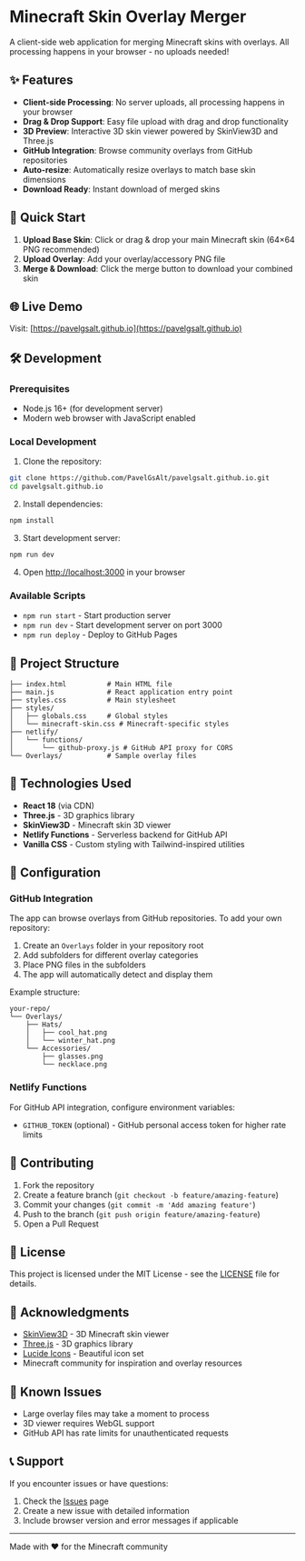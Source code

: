 # Minecraft Skin Overlay Merger

A client-side web application for merging Minecraft skins with overlays. All processing happens in your browser - no uploads needed!

## ✨ Features

- **Client-side Processing**: No server uploads, all processing happens in your browser
- **Drag & Drop Support**: Easy file upload with drag and drop functionality  
- **3D Preview**: Interactive 3D skin viewer powered by SkinView3D and Three.js
- **GitHub Integration**: Browse community overlays from GitHub repositories
- **Auto-resize**: Automatically resize overlays to match base skin dimensions
- **Download Ready**: Instant download of merged skins

## 🚀 Quick Start

1. **Upload Base Skin**: Click or drag & drop your main Minecraft skin (64×64 PNG recommended)
2. **Upload Overlay**: Add your overlay/accessory PNG file  
3. **Merge & Download**: Click the merge button to download your combined skin

## 🌐 Live Demo

Visit: [https://pavelgsalt.github.io](https://pavelgsalt.github.io)

## 🛠️ Development

### Prerequisites
- Node.js 16+ (for development server)
- Modern web browser with JavaScript enabled

### Local Development

1. Clone the repository:
```bash
git clone https://github.com/PavelGsAlt/pavelgsalt.github.io.git
cd pavelgsalt.github.io
```

2. Install dependencies:
```bash
npm install
```

3. Start development server:
```bash
npm run dev
```

4. Open [http://localhost:3000](http://localhost:3000) in your browser

### Available Scripts

- `npm run start` - Start production server
- `npm run dev` - Start development server on port 3000
- `npm run deploy` - Deploy to GitHub Pages

## 📁 Project Structure

```
├── index.html          # Main HTML file
├── main.js             # React application entry point
├── styles.css          # Main stylesheet
├── styles/
│   ├── globals.css     # Global styles
│   └── minecraft-skin.css # Minecraft-specific styles
├── netlify/
│   └── functions/
│       └── github-proxy.js # GitHub API proxy for CORS
└── Overlays/           # Sample overlay files
```

## 🎨 Technologies Used

- **React 18** (via CDN)
- **Three.js** - 3D graphics library
- **SkinView3D** - Minecraft skin 3D viewer
- **Netlify Functions** - Serverless backend for GitHub API
- **Vanilla CSS** - Custom styling with Tailwind-inspired utilities

## 🔧 Configuration

### GitHub Integration

The app can browse overlays from GitHub repositories. To add your own repository:

1. Create an `Overlays` folder in your repository root
2. Add subfolders for different overlay categories
3. Place PNG files in the subfolders
4. The app will automatically detect and display them

Example structure:
```
your-repo/
└── Overlays/
    ├── Hats/
    │   ├── cool_hat.png
    │   └── winter_hat.png
    └── Accessories/
        ├── glasses.png
        └── necklace.png
```

### Netlify Functions

For GitHub API integration, configure environment variables:
- `GITHUB_TOKEN` (optional) - GitHub personal access token for higher rate limits

## 🤝 Contributing

1. Fork the repository
2. Create a feature branch (`git checkout -b feature/amazing-feature`)
3. Commit your changes (`git commit -m 'Add amazing feature'`)
4. Push to the branch (`git push origin feature/amazing-feature`)
5. Open a Pull Request

## 📝 License

This project is licensed under the MIT License - see the [LICENSE](LICENSE) file for details.

## 🙏 Acknowledgments

- [SkinView3D](https://github.com/bs-community/skinview3d) - 3D Minecraft skin viewer
- [Three.js](https://threejs.org/) - 3D graphics library
- [Lucide Icons](https://lucide.dev/) - Beautiful icon set
- Minecraft community for inspiration and overlay resources

## 🐛 Known Issues

- Large overlay files may take a moment to process
- 3D viewer requires WebGL support
- GitHub API has rate limits for unauthenticated requests

## 📞 Support

If you encounter issues or have questions:

1. Check the [Issues](https://github.com/PavelGsAlt/pavelgsalt.github.io/issues) page
2. Create a new issue with detailed information
3. Include browser version and error messages if applicable

---

Made with ❤️ for the Minecraft community